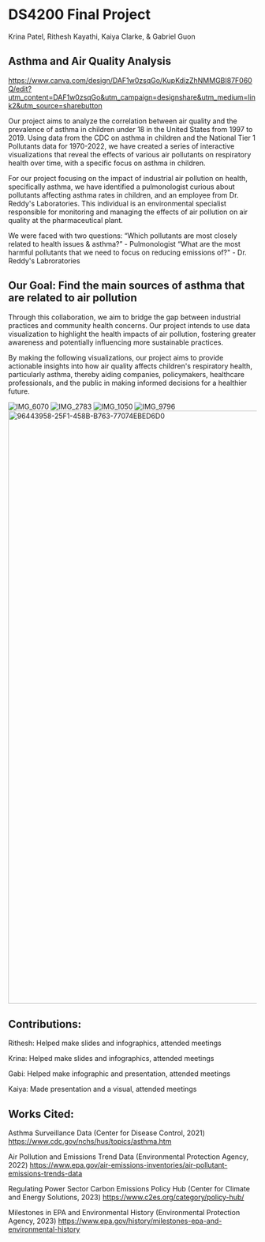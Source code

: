 # DS4200 Final Project
Krina Patel, Rithesh Kayathi, Kaiya Clarke, & Gabriel Guon

## Asthma and Air Quality Analysis

https://www.canva.com/design/DAF1w0zsqGo/KupKdizZhNMMGBI87F060Q/edit?utm_content=DAF1w0zsqGo&utm_campaign=designshare&utm_medium=link2&utm_source=sharebutton  

Our project aims to analyze the correlation between air quality and the prevalence of asthma in children under 18 in the United States from 1997 to 2019. Using data from the CDC on asthma in children and the National Tier 1 Pollutants data for 1970-2022, we have created a series of interactive visualizations that reveal the effects of various air pollutants on respiratory health over time, with a specific focus on asthma in children.

For our project focusing on the impact of industrial air pollution on health, specifically asthma, we have identified a pulmonologist curious about pollutants affecting asthma rates in children, and an employee from Dr. Reddy's Laboratories. This individual is an environmental specialist responsible for monitoring and managing the effects of air pollution on air quality at the pharmaceutical plant.

We were faced with two questions: 
“Which pollutants are most closely related to health issues & asthma?” - Pulmonologist
“What are the most harmful pollutants that we need to focus on reducing emissions of?" - Dr. Reddy's Labroratories

## Our Goal: Find the main sources of asthma that are related to air pollution 

Through this collaboration, we aim to bridge the gap between industrial practices and community health concerns. Our project intends to use data visualization to highlight the health impacts of air pollution, fostering greater awareness and potentially influencing more sustainable practices.

By making the following visualizations, our project aims to provide actionable insights into how air quality affects children's respiratory health, particularly asthma, thereby aiding companies, policymakers, healthcare professionals, and the public in making informed decisions for a healthier future.


![IMG_6070](https://github.com/patelkrina100/DS4200-Final-Project/assets/130016349/c7922d1f-7a7b-4327-be06-f0ba11c9041d)
![IMG_2783](https://github.com/patelkrina100/DS4200-Final-Project/assets/130016349/2d5b13ba-c673-4fd3-a866-27d8bdf2b7c9)
![IMG_1050](https://github.com/patelkrina100/DS4200-Final-Project/assets/130016349/1f4a8a34-cb0c-41f5-a0f3-84e1c4d7315d)
![IMG_9796](https://github.com/patelkrina100/DS4200-Final-Project/assets/130016349/7191c8b6-5626-4fc6-a6a9-95c6693b1d24)
<img width="1200" alt="96443958-25F1-458B-B763-77074EBED6D0" src="https://github.com/patelkrina100/DS4200-Final-Project/assets/130016349/01b1a79f-9bb2-4c72-8b7f-9ae0347a95a5">

## Contributions: 

Rithesh: Helped make slides and infographics, attended meetings

Krina: Helped make slides and infographics, attended meetings

Gabi: Helped make infographic and presentation, attended meetings

Kaiya: Made presentation and a visual, attended meetings

## Works Cited: 

Asthma Surveillance Data (Center for Disease Control, 2021) https://www.cdc.gov/nchs/hus/topics/asthma.htm

Air Pollution and Emissions Trend Data (Environmental Protection Agency, 2022)
https://www.epa.gov/air-emissions-inventories/air-pollutant-emissions-trends-data

Regulating Power Sector Carbon Emissions Policy Hub (Center for Climate and Energy Solutions, 2023) https://www.c2es.org/category/policy-hub/

Milestones in EPA and Environmental History (Environmental Protection Agency, 2023) https://www.epa.gov/history/milestones-epa-and-environmental-history



